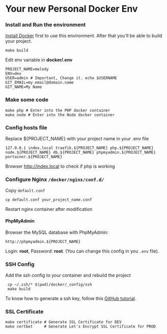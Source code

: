 Your new Personal Docker Env
============================

### Install and Run the environment

[Install Docker](http://docs.docker.com/engine/installation/) first to use this environment.
After that you'll be able to build your project.

    make build

Edit env variable in **docker/.env**

    PROJECT_NAME=melody
    ENV=dev
    USER=admin # Important, Change it. echo $USERNAME 
    GIT_EMAIL=my.email@domain.name
    GIT_NAME=My Name

### Make some code

    make php # Enter into the PHP docker container
    make node # Enter into the Node docker container

### Config hosts file

Replace ${PROJECT_NAME} with your project name in your .env file
 
    127.0.0.1 index.local traefik.${PROJECT_NAME} php.${PROJECT_NAME} node.${PROJECT_NAME} db.${PROJECT_NAME} phpmyadmin.${PROJECT_NAME} portainer.${PROJECT_NAME}

Browser http://index.local to check if php is working

### Configure Nginx `/docker/nginx/conf.d/`
Copy `default.conf`

`cp default.conf your_project_name.conf`

Restart nginx container after modification

#### PhpMyAdmin

Browser the MySQL database with PhpMyAdmin:

    http://phpmyadmin.${PROJECT_NAME}

Login: **root**, Password: **root**. (You can change this config in you `.env` file).

### SSH Config

Add the ssh config to your container and rebuild the project

     cp ~/.ssh/* $(pwd)/docker/_config/ssh
     make build

To know how to generate a ssh key,
follow this [GitHub tutorial](https://help.github.com/articles/generating-ssh-keys/).

### SSL Certificate

    make certificate # Generate SSL Certificate for DEV
    make certbot     # Generate Let's Encrypt SSL Certificate for PROD
